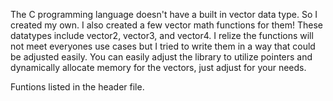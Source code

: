 The C programming language doesn't have a built in vector data type. So I created my own. I also created a few vector math functions for them! These datatypes include vector2, vector3, and vector4. I relize the functions will not meet everyones use cases but I tried to write them in a way that could be adjusted easily. You can easily adjust the library to utilize pointers and dynamically allocate memory for the vectors, just adjust for your needs.  

Funtions listed in the header file. 

